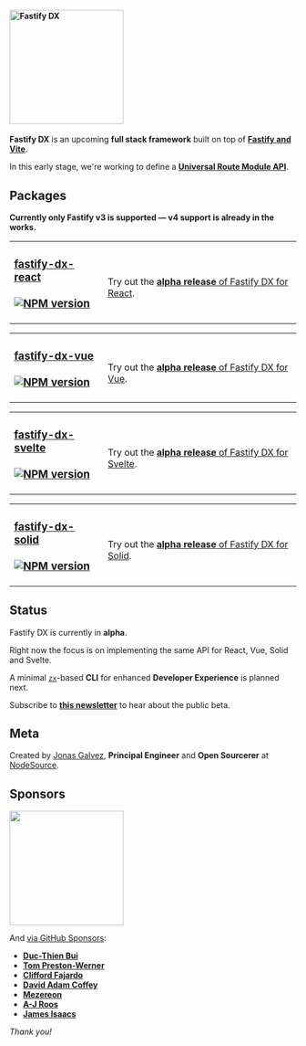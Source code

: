 
#### <img width="200px" alt="Fastify DX" src="https://user-images.githubusercontent.com/12291/163095704-d1bd8541-ecde-4707-8068-17d2fd725c01.svg">

**Fastify DX** is an upcoming **full stack framework** built on top of [**Fastify and Vite**](https://fastify-vite.dev).

In this early stage, we're working to define a [**Universal Route Module API**](https://github.com/fastify/fastify-dx/blob/main/URMA.md).

## Packages

**Currently only Fastify v3 is supported — v4 support is already in the works.**

<table>
<tr>
<td width="200px" valign="top">

### [fastify-dx-react](https://github.com/fastify/fastify-dx/tree/main/packages/fastify-dx-react)<br><br>[![NPM version](https://img.shields.io/npm/v/fastify-dx-react.svg?style=flat)](https://www.npmjs.com/package/fastify-dx-react) 
 
</td>
<td width="500px"><br>

Try out the [**alpha release** of Fastify DX for React](https://github.com/fastify/fastify-dx/blob/main/packages/fastify-dx-react/README.md).

</td>
</tr>
</table>


<table>
<tr>
<td width="200px" valign="top">

### [fastify-dx-vue](https://github.com/fastify/fastify-dx/tree/main/packages/fastify-dx-vue)<br><br>[![NPM version](https://img.shields.io/npm/v/fastify-dx-vue.svg?style=flat)](https://www.npmjs.com/package/fastify-dx-vue) 
 
</td>
<td width="500px"><br>

Try out the [**alpha release** of Fastify DX for Vue](https://github.com/fastify/fastify-dx/blob/main/packages/fastify-dx-vue/README.md).

</td>
</tr>
</table>  


<table>
<tr>
<td width="200px" valign="top">

### [fastify-dx-svelte](https://github.com/fastify/fastify-dx/tree/main/packages/fastify-dx-svelte)<br><br>[![NPM version](https://img.shields.io/npm/v/fastify-dx-svelte.svg?style=flat)](https://www.npmjs.com/package/fastify-dx-svelte) 
 
</td>
<td width="500px"><br>

Try out the [**alpha release** of Fastify DX for Svelte](https://github.com/fastify/fastify-dx/blob/main/packages/fastify-dx-svelte/README.md).

</td>
</tr>
</table>  

<table>
<tr>
<td width="200px" valign="top">

### [fastify-dx-solid](https://github.com/fastify/fastify-dx/tree/main/packages/fastify-dx-solid)<br><br>[![NPM version](https://img.shields.io/npm/v/fastify-dx-solid.svg?style=flat)](https://www.npmjs.com/package/fastify-dx-solid) 
 
</td>
<td width="500px"><br>

Try out the [**alpha release** of Fastify DX for Solid](https://github.com/fastify/fastify-dx/blob/main/packages/fastify-dx-solid/README.md).

</td>
</tr>
</table>  


## Status

Fastify DX is currently in **alpha**.

Right now the focus is on implementing the same API for React, Vue, Solid and Svelte.

A minimal [`zx`](https://github.com/google/zx)-based **CLI** for enhanced **Developer Experience** is planned next.

Subscribe to [**this newsletter**](https://www.getrevue.co/profile/fastify-dx) to hear about the public beta.

## Meta

Created by [Jonas Galvez](https://github.com/sponsors/galvez), **Principal Engineer** and **Open Sourcerer** at [NodeSource](https://nodesource.com).

## Sponsors

<a href="https://nodesource.com"><img width="200px" src="https://user-images.githubusercontent.com/12291/206885948-3fa742a2-1057-4db2-8648-46f5cb673461.svg"></a>

And [via GitHub Sponsors](https://github.com/sponsors/galvez):

- [**Duc-Thien Bui**](https://github.com/aecea)
- [**Tom Preston-Werner**](https://github.com/mojombo) 
- [**Clifford Fajardo**](https://github.com/cliffordfajardo)
- [**David Adam Coffey**](https://github.com/dacoffey)
- [**Mezereon**](https://github.com/mezereon-co)
- [**A-J Roos**](https://github.com/Asjas)
- [**James Isaacs**](https://github.com/jamesisaacs2)

_Thank you!_

